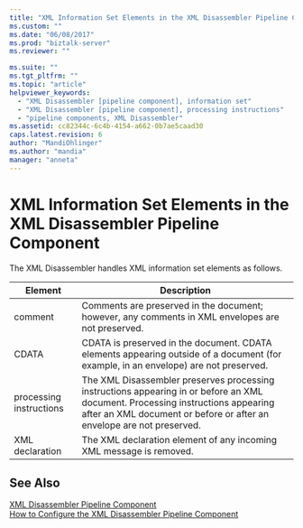 ```yaml
---
title: "XML Information Set Elements in the XML Disassembler Pipeline Component | Microsoft Docs"
ms.custom: ""
ms.date: "06/08/2017"
ms.prod: "biztalk-server"
ms.reviewer: ""

ms.suite: ""
ms.tgt_pltfrm: ""
ms.topic: "article"
helpviewer_keywords: 
  - "XML Disassembler [pipeline component], information set"
  - "XML Disassembler [pipeline component], processing instructions"
  - "pipeline components, XML Disassembler"
ms.assetid: cc82344c-6c4b-4154-a662-0b7ae5caad30
caps.latest.revision: 6
author: "MandiOhlinger"
ms.author: "mandia"
manager: "anneta"
---
```

# XML Information Set Elements in the XML Disassembler Pipeline Component
The XML Disassembler handles XML information set elements as follows.  
  
|Element|Description|  
|-------------|-----------------|  
|comment|Comments are preserved in the document; however, any comments in XML envelopes are not preserved.|  
|CDATA|CDATA is preserved in the document. CDATA elements appearing outside of a document (for example, in an envelope) are not preserved.|  
|processing instructions|The XML Disassembler preserves processing instructions appearing in or before an XML document. Processing instructions appearing after an XML document or before or after an envelope are not preserved.|  
|XML declaration|The XML declaration element of any incoming XML message is removed.|  
  
## See Also  
 [XML Disassembler Pipeline Component](../core/xml-disassembler-pipeline-component.md)   
 [How to Configure the XML Disassembler Pipeline Component](../core/how-to-configure-the-xml-disassembler-pipeline-component.md)